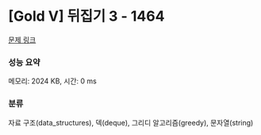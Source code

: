 # [Gold V] 뒤집기 3 - 1464 

[문제 링크](https://www.acmicpc.net/problem/1464) 

### 성능 요약

메모리: 2024 KB, 시간: 0 ms

### 분류

자료 구조(data_structures), 덱(deque), 그리디 알고리즘(greedy), 문자열(string)


